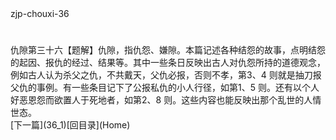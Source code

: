 <meta HTTP-EQUIV="Content-Type" CONTENT="text/html; charset=utf-8">
zjp-chouxi-36
<h1 class="break"></h1>
仇隙第三十六【题解】仇隙，指仇怨、嫌隙。本篇记述各种结怨的故事，点明结怨的起因、报仇的经过、结果等。其中一些条日反映出古人对仇怨所持的道德观念，例如古人认为杀父之仇，不共戴天，父仇必报，否则不孝，第3、4 则就是抽刀报父仇的事例。有一些条目记下了公报私仇的小人行径，如第1、5 则。还有以个人好恶恩怨而欲置人于死地者，如第2、8 则。这些内容也能反映出那个乱世的人情世态。
<br>[下一篇](36_1)[回目录](Home)
